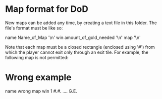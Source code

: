 # Map format for DoD

New maps can be added any time, by creating a text file in this folder. The file's format must be like so:

name Name_of_Map '\n'
win amount_of_gold_needed '\n'
map '\n'

Note that each map must be a closed rectangle (enclosed using '#') from which the player cannot exit only through an exit tile. For example, the following map is not permitted:

# Wrong example
name wrong map
win 1
#.#.
....
G.E.
